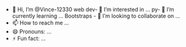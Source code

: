 - 👋 Hi, I’m @Vince-12330
web dev- 👀 I’m interested in ...
py- 🌱 I’m currently learning ...
Bootstraps - 💞️ I’m looking to collaborate on ...
- 📫 How to reach me ...
- 😄 Pronouns: ...
- ⚡ Fun fact: ...

<!---
Vince-12330/Vince-12330 is a ✨ special ✨ repository because its `README.md` (this file) appears on your GitHub profile.
You can click the Preview link to take a look at your changes.
--->
